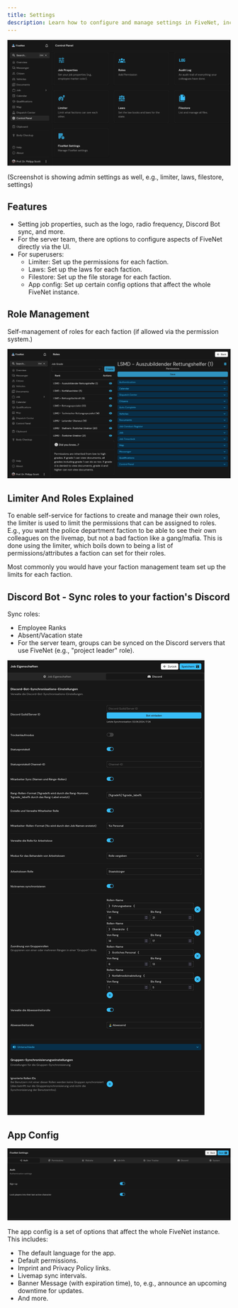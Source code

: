 ```yaml
---
title: Settings
description: Learn how to configure and manage settings in FiveNet, including job properties, roles, permissions, and app-wide configurations.
---
```


![features-settings.png](/images/screenshots/features-settings.png)

(Screenshot is showing admin settings as well, e.g., limiter, laws, filestore, settings)

## Features

- Setting job properties, such as the logo, radio frequency, Discord Bot sync, and more.
- For the server team, there are options to configure aspects of FiveNet directly via the UI.
- For superusers:
  - Limiter: Set up the permissions for each faction.
  - Laws: Set up the laws for each faction.
  - Filestore: Set up the file storage for each faction.
  - App config: Set up certain config options that affect the whole FiveNet instance.

## Role Management

Self-management of roles for each faction (if allowed via the permission system.)

![features-settings-roles.png](/images/screenshots/features-settings-roles.png)

## Limiter And Roles Explained

To enable self-service for factions to create and manage their own roles, the limiter is used to limit the permissions that can be assigned to roles.
E.g., you want the police department faction to be able to see their own colleagues on the livemap, but not a bad faction like a gang/mafia.
This is done using the limiter, which boils down to being a list of permissions/attributes a faction can set for their roles.

Most commonly you would have your faction management team set up the limits for each faction.

## Discord Bot - Sync roles to your faction's Discord

Sync roles:

- Employee Ranks
- Absent/Vacation state
- For the server team, groups can be synced on the Discord servers that use FiveNet (e.g., "project leader" role).

![Feature Settings - Job Props - Discord Bot](/images/screenshots/features-discordbot.png)

## App Config

![Feature Settings - App Config](/images/screenshots/features-settings-appconfig.png)

The app config is a set of options that affect the whole FiveNet instance. This includes:

- The default language for the app.
- Default permissions.
- Imprint and Privacy Policy links.
- Livemap sync intervals.
- Banner Message (with expiration time), to, e.g., announce an upcoming downtime for updates.
- And more.

